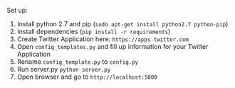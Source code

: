 Set up:
1. Install python 2.7 and pip (`sudo apt-get install python2.7 python-pip`)
2. Install dependencies (`pip install -r requirements`)
3. Create Twitter Application here: `https://apps.twitter.com`
4. Open `config_templates.py` and fill up information for your Twitter Application
5. Rename `config_template.py` to `config.py`
6. Run server.py `python server.py`
7. Open browser and go to `http://localhost:5000`




